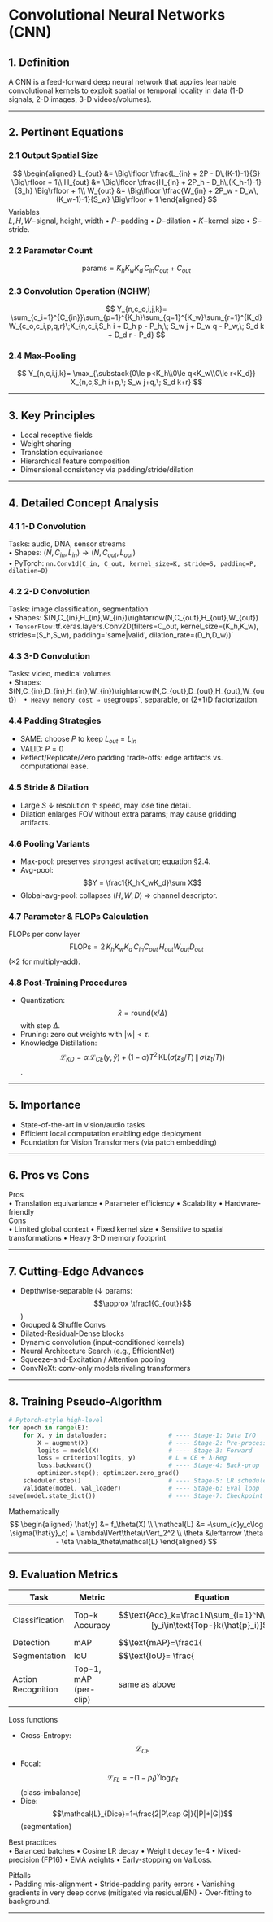 # Convolutional Neural Networks (CNN)

## 1. Definition  
A CNN is a feed-forward deep neural network that applies learnable convolutional kernels to exploit spatial or temporal locality in data (1-D signals, 2-D images, 3-D videos/volumes).

---

## 2. Pertinent Equations  

### 2.1 Output Spatial Size  
$$
\begin{aligned}
L_{out} &= \Big\lfloor \tfrac{L_{in} + 2P - D\,(K-1)-1}{S} \Big\rfloor + 1\\
H_{out} &= \Big\lfloor \tfrac{H_{in} + 2P_h - D_h\,(K_h-1)-1}{S_h} \Big\rfloor + 1\\
W_{out} &= \Big\lfloor \tfrac{W_{in} + 2P_w - D_w\,(K_w-1)-1}{S_w} \Big\rfloor + 1
\end{aligned}
$$
Variables  
$L,H,W$ – signal, height, width • $P$ – padding • $D$ – dilation • $K$ – kernel size • $S$ – stride.

### 2.2 Parameter Count  
$$\text{params}=K_h K_w K_d\,C_{in}C_{out}+C_{out}$$

### 2.3 Convolution Operation (NCHW)  
$$
Y_{n,c_o,i,j,k}= \sum_{c_i=1}^{C_{in}}\sum_{p=1}^{K_h}\sum_{q=1}^{K_w}\sum_{r=1}^{K_d}
W_{c_o,c_i,p,q,r}\;X_{n,c_i,S_h i + D_h p - P_h,\; S_w j + D_w q - P_w,\; S_d k + D_d r - P_d}
$$

### 2.4 Max-Pooling  
$$
Y_{n,c,i,j,k}= \max_{\substack{0\le p<K_h\\0\le q<K_w\\0\le r<K_d}}
X_{n,c,S_h i+p,\; S_w j+q,\; S_d k+r}
$$  

---

## 3. Key Principles  
- Local receptive fields  
- Weight sharing  
- Translation equivariance  
- Hierarchical feature composition  
- Dimensional consistency via padding/stride/dilation

---

## 4. Detailed Concept Analysis  

### 4.1 1-D Convolution  
Tasks: audio, DNA, sensor streams  
• Shapes: $(N,C_{in},L_{in})\rightarrow(N,C_{out},L_{out})$  
• PyTorch: `nn.Conv1d(C_in, C_out, kernel_size=K, stride=S, padding=P, dilation=D)`  

### 4.2 2-D Convolution  
Tasks: image classification, segmentation  
• Shapes: $(N,C_{in},H_{in},W_{in})\rightarrow(N,C_{out},H_{out},W_{out})`  
• TensorFlow: `tf.keras.layers.Conv2D(filters=C_out, kernel_size=(K_h,K_w), strides=(S_h,S_w), padding='same|valid', dilation_rate=(D_h,D_w))`

### 4.3 3-D Convolution  
Tasks: video, medical volumes  
• Shapes: $(N,C_{in},D_{in},H_{in},W_{in})\rightarrow(N,C_{out},D_{out},H_{out},W_{out})`  
• Heavy memory cost ⇒ use `groups`, separable, or (2+1)D factorization.

### 4.4 Padding Strategies  
- SAME: choose $P$ to keep $L_{out}=L_{in}$  
- VALID: $P=0$  
- Reflect/Replicate/Zero padding trade-offs: edge artifacts vs. computational ease.

### 4.5 Stride & Dilation  
- Large $S$ ↓ resolution ↑ speed, may lose fine detail.  
- Dilation enlarges FOV without extra params; may cause gridding artifacts.

### 4.6 Pooling Variants  
- Max-pool: preserves strongest activation; equation §2.4.  
- Avg-pool: $$Y = \frac1{K_hK_wK_d}\sum X$$  
- Global-avg-pool: collapses $(H,W,D)$ ⇒ channel descriptor.

### 4.7 Parameter & FLOPs Calculation  
FLOPs per conv layer  
$$
\text{FLOPs}=2\,K_hK_wK_d\,C_{in}C_{out}\,H_{out}W_{out}D_{out}
$$
(×2 for multiply-add).

### 4.8 Post-Training Procedures  
- Quantization: $$\hat{x}= \text{round}(x/\Delta)$$ with step $\Delta$.  
- Pruning: zero out weights with $|w|<\tau$.  
- Knowledge Distillation: $$\mathcal{L}_{KD}= \alpha\,\mathcal{L}_{CE}(y,\hat{y}) + (1-\alpha)T^2 \, \text{KL}( \sigma(z_s/T)\,\|\,\sigma(z_t/T))$$.

---

## 5. Importance  
- State-of-the-art in vision/audio tasks  
- Efficient local computation enabling edge deployment  
- Foundation for Vision Transformers (via patch embedding)  

---

## 6. Pros vs Cons  
Pros  
• Translation equivariance • Parameter efficiency • Scalability • Hardware-friendly  
Cons  
• Limited global context • Fixed kernel size • Sensitive to spatial transformations • Heavy 3-D memory footprint  

---

## 7. Cutting-Edge Advances  
- Depthwise-separable ($\downarrow$ params: $$\approx \tfrac1{C_{out}}$$)  
- Grouped & Shuffle Convs  
- Dilated-Residual-Dense blocks  
- Dynamic convolution (input-conditioned kernels)  
- Neural Architecture Search (e.g., EfficientNet)  
- Squeeze-and-Excitation / Attention pooling  
- ConvNeXt: conv-only models rivaling transformers  

---

## 8. Training Pseudo-Algorithm  

```python
# Pytorch-style high-level
for epoch in range(E):
    for X, y in dataloader:                 # ---- Stage-1: Data I/O
        X = augment(X)                      # ---- Stage-2: Pre-processing
        logits = model(X)                   # ---- Stage-3: Forward
        loss = criterion(logits, y)         # L = CE + λ·Reg
        loss.backward()                     # ---- Stage-4: Back-prop  (∇W)
        optimizer.step(); optimizer.zero_grad()
    scheduler.step()                        # ---- Stage-5: LR schedule
    validate(model, val_loader)             # ---- Stage-6: Eval loop
save(model.state_dict())                    # ---- Stage-7: Checkpoint
```
Mathematically  
$$
\begin{aligned}
\hat{y} &= f_\theta(X) \\
\mathcal{L} &= -\sum_{c}y_c\log \sigma(\hat{y}_c) + \lambda\lVert\theta\rVert_2^2 \\
\theta &\leftarrow \theta - \eta \nabla_\theta\mathcal{L}
\end{aligned}
$$  

---

## 9. Evaluation Metrics  

| Task | Metric | Equation |
|------|--------|----------|
| Classification | Top-k Accuracy | $$\text{Acc}_k=\frac1N\sum_{i=1}^N\mathbb{1}[y_i\in\text{Top-}k(\hat{p}_i)]$$ |
| Detection | mAP | $$\text{mAP}=\frac1{|\mathcal{C}|}\sum_{c\in\mathcal{C}}\int_0^1 \text{Prec}_c(r)dr$$ |
| Segmentation | IoU | $$\text{IoU}= \frac{|P\cap G|}{|P\cup G|}$$ |
| Action Recognition | Top-1, mAP (per-clip) | same as above |

Loss functions  
- Cross-Entropy: $$\mathcal{L}_{CE}$$  
- Focal: $$\mathcal{L}_{FL} = -(1-p_t)^\gamma \log p_t$$ (class-imbalance)  
- Dice: $$\mathcal{L}_{Dice}=1-\frac{2|P\cap G|}{|P|+|G|}$$ (segmentation)

Best practices  
• Balanced batches • Cosine LR decay • Weight decay 1e-4 • Mixed-precision (FP16) • EMA weights • Early-stopping on $\text{ValLoss}$.

Pitfalls  
• Padding mis-alignment • Stride-padding parity errors • Vanishing gradients in very deep convs (mitigated via residual/BN) • Over-fitting to background.

---